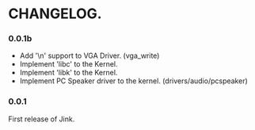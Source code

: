 # CHANGELOG.

### 0.0.1b
- Add '\n' support to VGA Driver. (vga_write)
- Implement 'libc' to the Kernel.
- Implement 'libk' to the Kernel.
- Implement PC Speaker driver to the kernel. (drivers/audio/pcspeaker)

### 0.0.1
First release of Jink.

